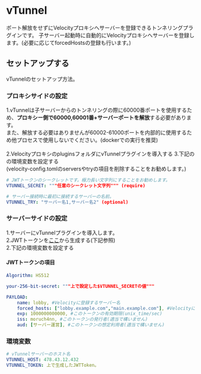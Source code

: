# vTunnel
ポート解放をせずにVelocityプロキシへサーバーを登録できるトンネリングプラグインです。
子サーバー起動時に自動的にVelocityプロキシへサーバーを登録します。(必要に応じてforcedHostsの登録も行います。)

## セットアップする
vTunnelのセットアップ方法。
### プロキシサイドの設定
1.vTunnelは子サーバーからのトンネリングの際に60000番ポートを使用するため、**プロキシー側で60000,60001番+サーバーポートを解放**する必要があります。<br>
また、解放する必要はありませんが60002-61000ポートを内部的に使用するため他プロセスで使用しないでください。(dockerでの実行を推奨)<br>
<br>
2.VelocityプロキシのpluginsフォルダにvTunnelプラグインを導入する
3.下記のの環境変数を設定する<br>
(velocity-config.tomlのserversやtryの項目を削除することをお勧めします。)
```yaml
# JWTトークンのシークレットです。極力長い文字列にすることをお勧めします。
VTUNNEL_SECRET: """任意のシークレット文字列""" (require)

# サーバー接続時に最初に接続するサーバーの名前。
VTUNNEL_TRY: "サーバー名1,サーバー名2" (optional)
```
### サーバーサイドの設定
1.サーバーにvTunnelプラグインを導入します。<br>
2.JWTトークンを[ここ](https://jwt.io/)から生成する(下記参照)<br>
2.下記の環境変数を設定する<br>
#### JWTトークンの項目
```yaml
Algorithm: HS512

your-256-bit-secret: """上で設定した$VTUNNEL_SECRETの値"""

PAYLOAD:
    name: lobby, #Velocityに登録するサーバー名
    forced_hosts: ["lobby.example.com","main.example.com"], #Velocityに登録するforcedHostsのアドレス
    exp: 1000000000000, #このトークンの有効期限(unix_time/sec)
    iss: moruch4nn, #このトークンの発行者(適当で構いません)
    aud: [サーバー運営], #このトークンの想定利用者(適当で構いません)
```
### 環境変数
```yaml
# vTunnelサーバーのホスト名
VTUNNEL_HOST: 478.43.12.432
VTUNNEL_TOKEN: 上で生成したJWTToken。
```

